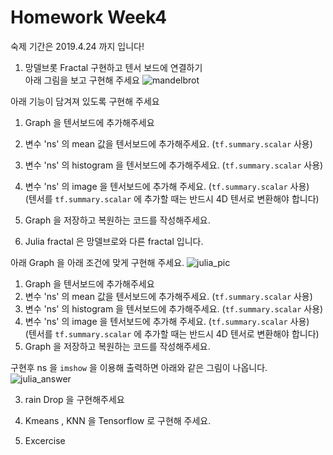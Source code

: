 # Homework Week4

숙제 기간은 2019.4.24 까지 입니다!


1. 망델브롯 Fractal 구현하고 텐서 보드에 연결하기<br>
아래 그림을 보고 구현해 주세요
![mandelbrot](mandelbrot.png)

아래 기능이 담겨져 있도록 구현해 주세요
1. Graph 을 텐서보드에 추가해주세요
2. 변수 'ns' 의 mean 값을 텐서보드에 추가해주세요. (`tf.summary.scalar` 사용)
3. 변수 'ns' 의 histogram 을 텐서보드에 추가해주세요. (`tf.summary.scalar` 사용)
4. 변수 'ns' 의 image 을 텐서보드에 추가해 주세요. (`tf.summary.scalar` 사용)<br>
(텐서를 `tf.summary.scalar` 에 추가할 때는 반드시 4D 텐서로 변환해야 합니다)
5. Graph 을 저장하고 복원하는 코드를 작성해주세요.

2. Julia fractal 은 망델브로와 다른 fractal 입니다.<br>

아래 Graph 을 아래 조건에 맞게 구현해 주세요.
![julia_pic](./julia_graph.png)<br>

1. Graph 을 텐서보드에 추가해주세요
2. 변수 'ns' 의 mean 값을 텐서보드에 추가해주세요. (`tf.summary.scalar` 사용)
3. 변수 'ns' 의 histogram 을 텐서보드에 추가해주세요. (`tf.summary.scalar` 사용)
4. 변수 'ns' 의 image 을 텐서보드에 추가해 주세요. (`tf.summary.scalar` 사용)<br>
(텐서를 `tf.summary.scalar` 에 추가할 때는 반드시 4D 텐서로 변환해야 합니다)
5. Graph 을 저장하고 복원하는 코드를 작성해주세요.

구현후 ns 을 `imshow` 을 이용해 출력하면 아래와 같은 그림이 나옵니다.
![julia_answer](./julia.png)<br>

3. rain Drop 을 구현해주세요<br>


4. Kmeans , KNN 을 Tensorflow 로 구현해 주세요.<br>


5. Excercise